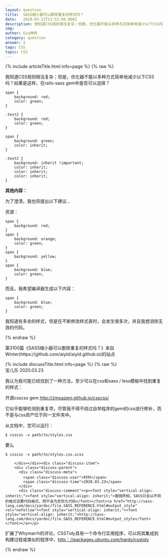 ```yaml
---
layout: question
title:  SASS缩小器可以删除重复的样式吗？
date:   2020-03-23T13:52:00.000Z
description: 我知道CSS规则相当复杂；但是，优化器不能以多种方式简单地减少以下CSS吗？如果是这样，在rails-sass gem中是否可以选择？span { ...
img: 
author: Eva神奇
category: question
answer: 2
tags: CSS
topic: CSS
---
```

<div class="article-root">
  <div class="article">
    {% include articleTitle.html info=page %}
    {% raw %}
    <div class="article-content"><p><font style="vertical-align: inherit;"><font style="vertical-align: inherit;">我知道CSS规则相当复杂；</font><font style="vertical-align: inherit;">但是，优化器不能以多种方式简单地减少以下CSS吗？</font><font style="vertical-align: inherit;">如果是这样，在rails-sass gem中是否可以选择？</font></font></p>

<pre class="lang-css prettyprint-override"><code>span {<font></font>
    background: red;<font></font>
    color: green;<font></font>
}<font></font>
<font></font>
.test2 {<font></font>
    background: red;<font></font>
    color: green;<font></font>
}<font></font>
<font></font>
span {<font></font>
    background: green;<font></font>
    color: inherit;<font></font>
}<font></font>
<font></font>
.test2 {<font></font>
    background: inherit !important;<font></font>
    color: inherit;<font></font>
    color: inherit;<font></font>
    color: inherit;<font></font>
}<font></font>
</code></pre>

<p><strong><font style="vertical-align: inherit;"><font style="vertical-align: inherit;">其他内容：</font></font></strong></p>

<p><font style="vertical-align: inherit;"><font style="vertical-align: inherit;">为了澄清，我也将提出以下建议...</font></font></p>

<p><font style="vertical-align: inherit;"><font style="vertical-align: inherit;">资源：</font></font></p>

<pre class="lang-css prettyprint-override"><code>span {<font></font>
    background: red;<font></font>
}<font></font>
span {<font></font>
    background: orange;<font></font>
    color: green;<font></font>
}<font></font>
span {<font></font>
    background: yellow;<font></font>
}<font></font>
span {<font></font>
    background: blue;<font></font>
    color: green;<font></font>
}<font></font>
</code></pre>

<p><font style="vertical-align: inherit;"><font style="vertical-align: inherit;">而且，我希望编译器生成以下内容：</font></font></p>

<pre class="lang-css prettyprint-override"><code>span {<font></font>
    background: blue;<font></font>
    color: green;<font></font>
}<font></font>
</code></pre>

<p><font style="vertical-align: inherit;"><font style="vertical-align: inherit;">我知道有多余的样式，但是在不断修改样式表时，会发生很多次，并且我想消除无效的代码。</font></font></p></div>
    {% endraw %}
  </div>
  <p class="winter_mark">第3100篇《SASS缩小器可以删除重复的样式吗？》来自Winter(https://github.com/aiyld/aiyld.github.io)的站点</p>
  <div class="discuss-wrapper">
    {% include discussTitle.html info=page %}
    {% raw %}
    <div class="discuss-list">
    <div class="discuss-item">
        <div class="discuss-parent">
          <div class="discuss-meta">
            <span class="discuss-user">宝儿乐</span>
            <span class="discuss-time">2020.03.23</span>
          </div>
          <div class="discuss-comment"><p><font style="vertical-align: inherit;"><font style="vertical-align: inherit;">我认为我可能已经找到了一种方法，至少可以在css和sass / less模板中找到重复的样式：</font></font></p>

<p><font style="vertical-align: inherit;"><font style="vertical-align: inherit;">开源csscss gem </font></font><a href="http://zmoazeni.github.io/csscss/" rel="nofollow noreferrer"><font style="vertical-align: inherit;"><font style="vertical-align: inherit;">http://zmoazeni.github.io/csscss/</font></font></a></p>

<p><font style="vertical-align: inherit;"><font style="vertical-align: inherit;">它似乎能够检测到重复项，尽管我不得不绕过自举程序的gem的css进行修补，而不是与css资产位于同一文件夹中。</font></font></p>

<p><font style="vertical-align: inherit;"><font style="vertical-align: inherit;">从文档中，您可以运行：</font></font></p>

<pre><code>$ csscss -v path/to/styles.css
</code></pre>

<p><font style="vertical-align: inherit;"><font style="vertical-align: inherit;">要么</font></font></p>

<pre><code>$ csscss -v path/to/styles.css.scss
</code></pre></div>
        </div></div><div class="discuss-item">
        <div class="discuss-parent">
          <div class="discuss-meta">
            <span class="discuss-user">村村</span>
            <span class="discuss-time">2020.03.23</span>
          </div>
          <div class="discuss-comment"><p><font style="vertical-align: inherit;"><font style="vertical-align: inherit;">据我所知，SASS只会以不同的格式设置代码格式，而不会为您优化代码</font></font><a href="http://sass-lang.com/docs/yardoc/file.SASS_REFERENCE.html#output_style" rel="nofollow"><font style="vertical-align: inherit;"><font style="vertical-align: inherit;">http://sass-lang.com/docs/yardoc/file.SASS_REFERENCE.html#output_style</font></font></a></p>

<p><font style="vertical-align: inherit;"><font style="vertical-align: inherit;">扩展了Whymarrh的评论，CSSTidy具有一个命令行实用程序，可以将其集成到构建过程或类似的程序中，</font></font><a href="http://packages.ubuntu.com/hardy/csstidy" rel="nofollow"><font style="vertical-align: inherit;"><font style="vertical-align: inherit;">http：//packages.ubuntu.com/hardy/csstidy</font></font></a></p></div>
        </div></div>
    </div>
    {% endraw %}
  </div>
<div>
